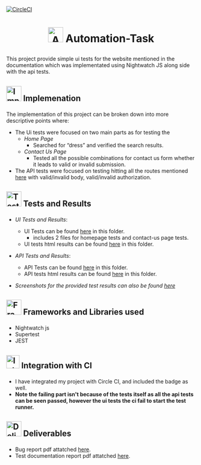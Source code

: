 [![CircleCI](https://dl.circleci.com/status-badge/img/gh/RanaMohamed99/Automation-Task/tree/main.svg?style=svg)](https://dl.circleci.com/status-badge/redirect/gh/RanaMohamed99/Automation-Task/tree/main)

# <p align="center"><img src="https://cdn2.iconfinder.com/data/icons/testing-software-2-filled-outline/128/Testing_Software_2_-_Ps_Style_-_1-08-512.png" width="40" title="Automation-Task"> Automation-Task </p>
This project provide simple ui tests for the website mentioned in the documentation which was implementated using Nightwatch JS along side with the api tests.

## <p align="left"><img src="https://png.pngtree.com/png-vector/20230412/ourmid/pngtree-implementation-flat-icon-vector-png-image_6701398.png" width="40" title="Implemenation"> Implemenation </p>
 The implementation of this project can be broken down into more descriptive points where:
   - The Ui tests were focused on two main parts as for testing the
        - *Home Page*
           - Searched for “dress” and verified the search results.
        - *Contact Us Page*
           - Tested all the possible combinations for contact us form whether it leads to valid or invalid submission.
   - The API tests were focused on testing hitting all the routes mentioned [here](https://www.npmjs.com/package/mock-user-auth?activeTab=readme) with valid/invalid body, 
     valid/invalid authorization.

## <p align="left"><img src="https://www.pngplay.com/wp-content/uploads/6/Exam-Logo-Background-PNG-Image.png" width="40" title="Tests and Results"> Tests and Results </p>
   - *UI Tests and Results*:
        - UI Tests can be found [here](https://github.com/RanaMohamed99/Automation-Task/tree/main/nightwatch/examples/ui-tests) in this folder.
          - includes 2 files for homepage tests and contact-us page tests.
        - UI tests html results can be found [here](https://github.com/RanaMohamed99/Automation-Task/tree/main/tests_output/tests_output_results/ui_tests_output) in this folder.
   - *API Tests and Results*:
        - API Tests can be found [here](https://github.com/RanaMohamed99/Automation-Task/tree/main/api-tests) in this folder.
        - API tests html results can be found [here](https://github.com/RanaMohamed99/Automation-Task/blob/main/tests_output/tests_output_results/api_tests_output/apitest-report.html) in this 
          folder.

   - *Screenshots for the provided test results can also be found [here](https://github.com/RanaMohamed99/Automation-Task/tree/main/tests_output/tests_output_results)*

## <p align="left"><img src="https://gloify.com/wp-content/uploads/2021/06/shopify-2-1210x617.png" width="40" title="Frameworks and Libraries used"> Frameworks and Libraries used </p> 
- Nightwatch js
- Supertest
- JEST

## <p align="left"><img src="https://cdn.iconscout.com/icon/free/png-256/free-circleci-3629946-3031758.png" width="35" title="Integration with Circle CI"> Integration with CI </p>
- I have integrated my project with Circle CI, and included the badge as well.
- **Note the failing part isn't because of the tests itself as all the api tests can be seen passed, however the ui tests the ci fail to start the test runner.**

## <p align="left"><img src="https://www.pngall.com/wp-content/uploads/12/Delivery-Scooter-PNG-Images-HD.png" width="40" title="Deliverables"> Deliverables </p> 
- Bug report pdf attatched [here](https://github.com/RanaMohamed99/Automation-Task/blob/main/PDF/Bug%20reports%20final.pdf).
- Test documentation report pdf attatched [here](https://github.com/RanaMohamed99/Automation-Task/tree/main/PDF).
